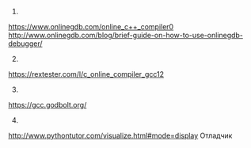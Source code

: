 1.
https://www.onlinegdb.com/online_c++_compiler0 
http://www.onlinegdb.com/blog/brief-guide-on-how-to-use-onlinegdb-debugger/

2.
https://rextester.com/l/c_online_compiler_gcc12

3.
https://gcc.godbolt.org/

4.
http://www.pythontutor.com/visualize.html#mode=display
Отладчик
